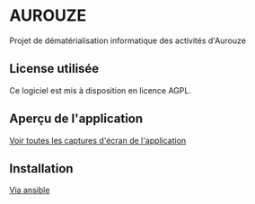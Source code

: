 AUROUZE
===

Projet de dématérialisation informatique des activités d'Aurouze

License utilisée
----------------

Ce logiciel est mis à disposition en licence AGPL.

Aperçu de l'application
-----------------------

[Voir toutes les captures d'écran de l'application](doc/Interfaces.md)

Installation
------------

[Via ansible](https://github.com/24eme/aurouze/tree/master/ansible)
